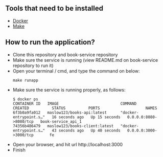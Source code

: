 ## Tools that need to be installed
- [Docker](https://www.docker.com/)
- [Make](https://community.chocolatey.org/packages/make)

## How to run the application?
- Clone this repository and book-service repository
- Make sure the service is running (view README.md on book-service repository to run it)
- Open your terminal / cmd, and type the command on below:
    ```
    make runapp
    ```
- Make sure the service is running properly, as follows:
    ```
    $ docker ps
    CONTAINER ID   IMAGE                           COMMAND                  CREATED          STATUS          PORTS                    NAMES
    6f3b0a9fa012   maslow123/books-api:latest      "docker-entrypoint.s…"   16 seconds ago   Up 15 seconds   0.0.0.0:8080->8080/tcp   book-service_api_1
    74356b486479   maslow123/books-client:latest   "docker-entrypoint.s…"   43 seconds ago   Up 40 seconds   0.0.0.0:3000->3000/tcp       fe
    ```
- Open your browser, and hit url http://localhost:3000
- Finish